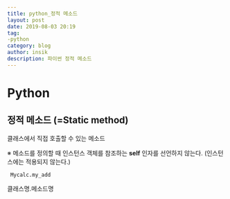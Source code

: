 ```yaml
---
title: python_정적 메소드
layout: post
date: 2019-08-03 20:19
tag:
-python
category: blog
author: insik
description: 파이썬 정적 메소드
---
```


# Python

## 정적 메소드 (=Static method)

클래스에서 직접 호출할 수 있는 메소드

※ 메소드를 정의할 때 인스턴스 객체를 참조하는 **self** 인자를 선언하지 않는다. (인스턴스에는 적용되지 않는다.)



``` Mycalc.my_add```

클래스명.메소드명

